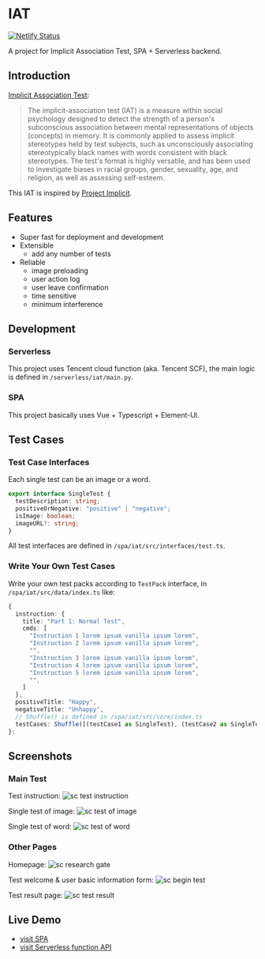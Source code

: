 # IAT

[![Netlify Status](https://api.netlify.com/api/v1/badges/a1d4430d-3f27-4344-88c0-5ef9e32c8cb8/deploy-status)](https://app.netlify.com/sites/zen-noyce-477e24/deploys)

A project for Implicit Association Test, SPA + Serverless backend.

## Introduction

[Implicit Association Test](https://en.wikipedia.org/wiki/Implicit-association_test):

> The implicit-association test (IAT) is a measure within social psychology designed to detect the strength of a person's subconscious association between mental representations of objects (concepts) in memory. It is commonly applied to assess implicit stereotypes held by test subjects, such as unconsciously associating stereotypically black names with words consistent with black stereotypes. The test's format is highly versatile, and has been used to investigate biases in racial groups, gender, sexuality, age, and religion, as well as assessing self-esteem.

This IAT is inspired by [Project Implicit](https://implicit.harvard.edu/).

## Features

- Super fast for deployment and development
- Extensible
  - add any number of tests
- Reliable
  - image preloading
  - user action log
  - user leave confirmation
  - time sensitive
  - minimum interference

## Development

### Serverless

This project uses Tencent cloud function (aka. Tencent SCF), the main logic is defined in `/serverless/iat/main.py`.

### SPA

This project basically uses Vue + Typescript + Element-UI.

## Test Cases

### Test Case Interfaces

Each single test can be an image or a word.

```typescript
export interface SingleTest {
  testDescription: string;
  positiveOrNegative: "positive" | "negative";
  isImage: boolean;
  imageURL?: string;
}
```

All test interfaces are defined in `/spa/iat/src/interfaces/test.ts`.

### Write Your Own Test Cases

Write your own test packs according to `TestPack` interface, in `/spa/iat/src/data/index.ts` like:

```typescript
{
  instruction: {
    title: "Part 1: Normal Test",
    cmds: [
      "Instruction 1 lorem ipsum vanilla ipsum lorem",
      "Instruction 2 lorem ipsum vanilla ipsum lorem",
      "",
      "Instruction 3 lorem ipsum vanilla ipsum lorem",
      "Instruction 4 lorem ipsum vanilla ipsum lorem",
      "Instruction 5 lorem ipsum vanilla ipsum lorem",
      "",
    ]
  },
  positiveTitle: "Happy",
  negativeTitle: "Unhappy",
  // Shuffle() is defined in /spa/iat/src/core/index.ts
  testCases: Shuffle([(testCase1 as SingleTest), (testCase2 as SingleTest)])
};
```

## Screenshots

### Main Test

Test instruction:
![sc test instruction](./screenshots/sc-1.png)

Single test of image:
![sc test of image](./screenshots/sc-2.png)

Single test of word:
![sc test of word](./screenshots/sc-3.png)

### Other Pages

Homepage:
![sc research gate](./screenshots/sc-4.png)

Test welcome & user basic information form:
![sc begin test](./screenshots/sc-5.png)

Test result page:
![sc test result](./screenshots/sc-6.png)

## Live Demo

- [visit SPA](https://research.unoiou.com)
- [visit Serverless function API](https://api.unoiou.com/feiwei/iat)
